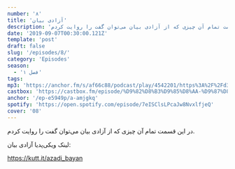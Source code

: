```yaml
---
number: '۸'
title: 'آزادی بیان'
description: 'در این قسمت تمام آن چیزی که از آزادی بیان می‌توان گفت را روایت کردم.'
date: '2019-09-07T00:30:00.121Z'
template: 'post'
draft: false
slug: '/episodes/8/'
category: 'Episodes'
season:
  - 'فصل ۱'
tags:
mp3: 'https://anchor.fm/s/af66c88/podcast/play/4542201/https%3A%2F%2Fd3ctxlq1ktw2nl.cloudfront.net%2Fproduction%2F2019-8-7%2F22708314-48000-1-b6bf1322cbc82.mp3'
castbox: 'https://castbox.fm/episode/%D9%82%D8%B3%D9%85%D8%AA-%D9%87%D8%B4%D8%AA%3A-%D8%A2%D8%B2%D8%A7%D8%AF%DB%8C-%D8%A8%DB%8C%D8%A7%D9%86-id2148037-id184102634'
anchor: '/ep-e5949p/a-amjgkq'
spotify: 'https://open.spotify.com/episode/7eISClsLPcaJw8NvxlfjeQ'
cover: '08'
---
```


در این قسمت تمام آن چیزی که از آزادی بیان می‌توان گفت را روایت کردم.

لینک ویکی‌پدیا آزادی بیان:

https://kutt.it/azadi_bayan
